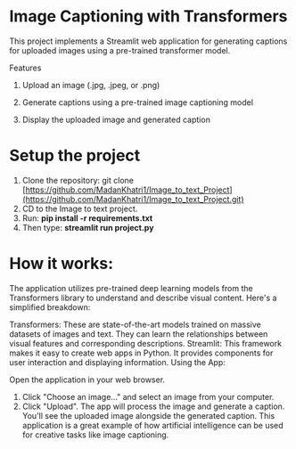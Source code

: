 # Image Captioning with Transformers
This project implements a Streamlit web application for generating captions for uploaded images using a pre-trained transformer model.

Features
  1. Upload an image (.jpg, .jpeg, or .png)
  
  2. Generate captions using a pre-trained image captioning model
  
  3. Display the uploaded image and generated caption


# Setup the project
  1. Clone the repository: git clone [https://github.com/MadanKhatri1/Image_to_text_Project](https://github.com/MadanKhatri1/Image_to_text_Project.git)
  2. CD to the Image to text project.
  3. Run: **pip install -r requirements.txt**
  4. Then type: **streamlit run project.py**



# How it works:

The application utilizes pre-trained deep learning models from the Transformers library to understand and describe visual content. Here's a simplified breakdown:

  Transformers: These are state-of-the-art models trained on massive datasets of images and text. They can learn the relationships between visual features and corresponding descriptions.
  Streamlit: This framework makes it easy to create web apps in Python. It provides components for user interaction and displaying information.
  Using the App:

Open the application in your web browser.
  1. Click "Choose an image..." and select an image from your computer.
  2. Click "Upload".
The app will process the image and generate a caption.
You'll see the uploaded image alongside the generated caption.
This application is a great example of how artificial intelligence can be used for creative tasks like image captioning.
